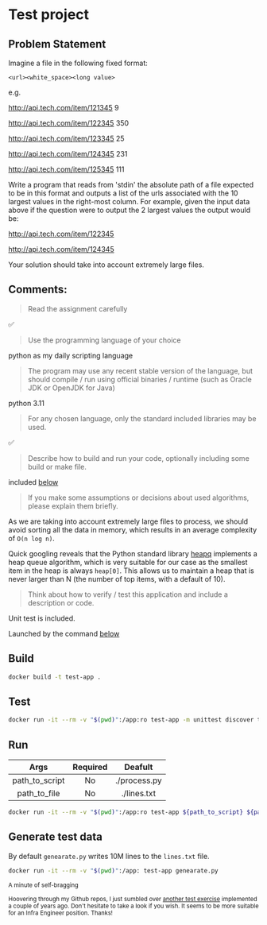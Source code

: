 # Test project

## Problem Statement

Imagine a file in the following fixed format:

`<url><white_space><long value>`

e.g.

http://api.tech.com/item/121345 9

http://api.tech.com/item/122345 350

http://api.tech.com/item/123345 25

http://api.tech.com/item/124345 231

http://api.tech.com/item/125345 111


Write a program that reads from 'stdin' the absolute path of a file expected
to be in this format and outputs a list of the urls associated with the 10
largest values in the right-most column. For example, given the input data
above if the question were to output the 2 largest values the output would
be:

http://api.tech.com/item/122345

http://api.tech.com/item/124345

Your solution should take into account extremely large files.

## Comments:
> Read the assignment carefully

:white_check_mark:

> Use the programming language of your choice

python as my daily scripting language

> The program may use any recent stable version of the language, but
should compile / run using official binaries / runtime (such as Oracle
JDK or OpenJDK for Java)

python 3.11

> For any chosen language, only the standard included libraries may be
used.

:white_check_mark:

> Describe how to build and run your code, optionally including some
build or make file.

included [below](#build)

> If you make some assumptions or decisions about used algorithms, please
explain them briefly.

As we are taking into account extremely large files to process, we should avoid sorting all the data in memory, which results in an average complexity of `O(n log n)`.

Quick googling reveals that the Python standard library [heapq](https://docs.python.org/3.11/library/heapq.html) implements a heap queue algorithm, which is very suitable for our case as the smallest item in the heap is always `heap[0]`. This allows us to maintain a heap that is never larger than N (the number of top items, with a default of 10).

> Think about how to verify / test this application and include a
description or code.

Unit test is included.

Launched by the command [below](#test)

## Build

```bash
docker build -t test-app .
```

## Test

```bash
docker run -it --rm -v "$(pwd)":/app:ro test-app -m unittest discover tests
```

## Run
| Args | Required | Deafult |
|:----:|:--------:|:-------:|
|path_to_script|No|./process.py|
|path_to_file|No|./lines.txt|

```bash
docker run -it --rm -v "$(pwd)":/app:ro test-app ${path_to_script} ${path_to_file}
```

## Generate test data
By default `genearate.py` writes 10M lines to the `lines.txt` file.

```bash
docker run -it --rm -v "$(pwd)":/app: test-app genearate.py
```




<sub>A minute of self-bragging</sub>

<sub>Hoovering through my Github repos, I just sumbled over [another test exercise](https://github.com/kostyaplis/toptal-test) implemented a couple of years ago. Don't hesitate to take a look if you wish. It seems to be more suitable for an Infra Engineer position. Thanks!</sub>
